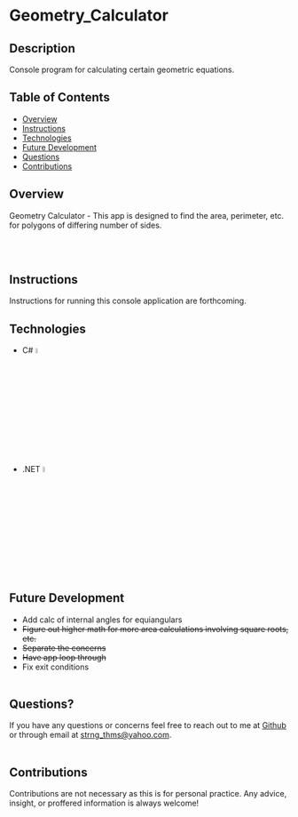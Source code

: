 # Geometry_Calculator

## Description

Console program for calculating certain geometric equations.

## Table of Contents

- [Overview](#overview)
- [Instructions](#instructions)
- [Technologies](#technologies)
- [Future Development](#future-development)
- [Questions](#questions)
- [Contributions](#contributions)

## Overview

Geometry Calculator - This app is designed to find the area, perimeter, etc. for polygons of differing number of sides.

  <br></br>

## Instructions

Instructions for running this console application are forthcoming.

## Technologies

- C# <img src="https://cdn.jsdelivr.net/gh/devicons/devicon/icons/csharp/csharp-original.svg" alt="C sharp" width="5%" />      

- .NET <img src="https://cdn.jsdelivr.net/gh/devicons/devicon/icons/dotnetcore/dotnetcore-original.svg" alt="dot Net" width="5%" />
          

## Future Development

- Add calc of internal angles for equiangulars
- ~~Figure out higher math for more area calculations involving square roots, etc.~~
- ~~Separate the concerns~~
- ~~Have app loop through~~
- Fix exit conditions
  <br></br>

## Questions?

If you have any questions or concerns feel free to reach out to me at [Github](https://github.com/ThomasStrong) or through email at <strng_thms@yahoo.com>.
<br></br>

## Contributions

Contributions are not necessary as this is for personal practice.  Any advice, insight, or proffered information is always welcome!